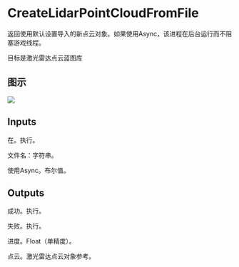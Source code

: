 # CreateLidarPointCloudFromFile

返回使用默认设置导入的新点云对象。如果使用Async，该进程在后台运行而不阻塞游戏线程。

目标是激光雷达点云蓝图库

## 图示

![]($-20221218-19430009.png)

## Inputs

在。执行。

文件名：字符串。

使用Async。布尔值。  

## Outputs

成功。执行。

失败。执行。

进度。Float（单精度）。

点云。激光雷达点云对象参考。
